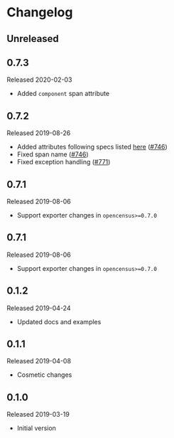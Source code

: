 # Changelog

## Unreleased

## 0.7.3
Released 2020-02-03

  - Added `component` span attribute

## 0.7.2
Released 2019-08-26

  - Added attributes following specs listed [here](https://github.com/census-instrumentation/opencensus-specs/blob/master/trace/HTTP.md#attributes)
    ([#746](https://github.com/census-instrumentation/opencensus-python/pull/746))
  - Fixed span name
    ([#746](https://github.com/census-instrumentation/opencensus-python/pull/746))
  - Fixed exception handling
    ([#771](https://github.com/census-instrumentation/opencensus-python/pull/771))

## 0.7.1
Released 2019-08-06

  - Support exporter changes in `opencensus>=0.7.0`

## 0.7.1
Released 2019-08-06

  - Support exporter changes in `opencensus>=0.7.0`

## 0.1.2
Released 2019-04-24

- Updated docs and examples

## 0.1.1
Released 2019-04-08

- Cosmetic changes

## 0.1.0
Released 2019-03-19

- Initial version
